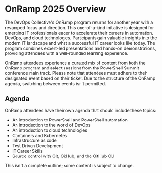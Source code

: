 # OnRamp 2025 Overview

The DevOps Collective's OnRamp program returns for another year with a revamped focus and direction.
This one-of-a-kind initiative is designed for emerging IT professionals eager to accelerate their
careers in automation, DevOps, and cloud technologies. Participants gain valuable insights into the
modern IT landscape and what a successful IT career looks like today. The program combines
expert-led presentations and hands-on demonstrations, providing attendees with a well-rounded
learning experience.

OnRamp attendees experience a curated mix of content from both the OnRamp program and select
sessions from the PowerShell Summit conference main track. Please note that attendees must adhere to
their designated event based on their ticket. Due to the structure of the OnRamp agenda, switching
between events isn't permitted.

## Agenda

OnRamp attendees have their own agenda that should include these topics:

- An introduction to PowerShell and PowerShell automation
- An introduction to the world of DevOps
- An introduction to cloud technologies
- Containers and Kubernetes
- Infrastructure as code
- Test Driven Development
- IT Career Skills
- Source control with Git, GitHub, and the GitHub CLI

This isn't a complete outline; some content is subject to change.
